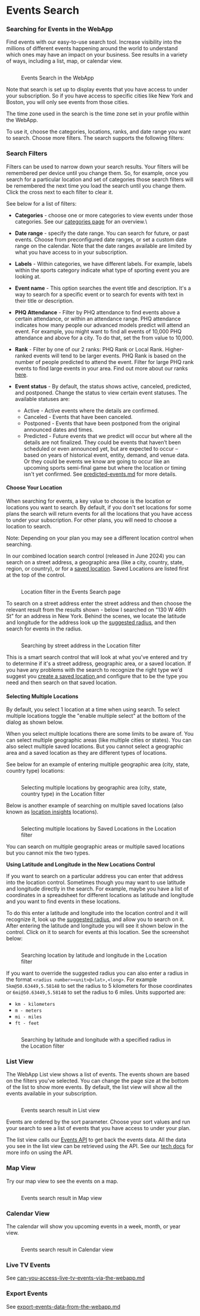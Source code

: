 # Events Search

### Searching for Events in the WebApp

Find events with our easy-to-use search tool. Increase visibility into the millions of different events happening around the world to understand which ones may have an impact on your business. See results in a variety of ways, including a list, map, or calendar view.

<figure><img src="../.gitbook/assets/image (10).png" alt=""><figcaption><p>Events Search in the WebApp</p></figcaption></figure>

Note that search is set up to display events that you have access to under your subscription. So if you have access to specific cities like New York and Boston, you will only see events from those cities.

The time zone used in the search is the time zone set in your profile within the WebApp.

To use it, choose the categories, locations, ranks, and date range you want to search. Choose more filters. The search supports the following filters:

### Search Filters

Filters can be used to narrow down your search results. Your filters will be remembered per device until you change them. So, for example, once you search for a particular location and set of categories those search filters will be remembered the next time you load the search until you change them. Click the cross next to each filter to clear it.

See below for a list of filters:

* **Categories** - choose one or more categories to view events under those categories. See our [categories page](https://www.predicthq.com/intelligence/data-enrichment/event-categories) for an overview.\

* **Date range** - specify the date range. You can search for future, or past events. Choose from preconfigured date ranges, or set a custom date range on the calendar. Note that the date ranges available are limited by what you have access to in your subscription.
* **Labels** - Within categories, we have different labels. For example, labels within the sports category indicate what type of sporting event you are looking at.
* **Event name** - This option searches the event title and description. It's a way to search for a specific event or to search for events with text in their title or description.
* **PHQ Attendance** - Filter by PHQ attendance to find events above a certain attendance, or within an attendance range. PHQ attendance indicates how many people our advanced models predict will attend an event. For example, you might want to find all events of 10,000 PHQ attendance and above for a city. To do that, set the from value to 10,000.
* **Rank** - Filter by one of our 2 ranks: PHQ Rank or Local Rank. Higher-ranked events will tend to be larger events. PHQ Rank is based on the number of people predicted to attend the event. Filter for large PHQ rank events to find large events in your area. Find out more about our ranks [here](https://www.predicthq.com/tools/rankings).
* **Event status** - By default, the status shows active, canceled, predicted, and postponed. Change the status to view certain event statuses. The available statuses are:
  * Active - Active events where the details are confirmed.
  * Canceled - Events that have been canceled.
  * Postponed - Events that have been postponed from the original announced dates and times.
  * Predicted - Future events that we predict will occur but where all the details are not finalized. They could be events that haven’t been scheduled or even announced yet, but are expected to occur – based on years of historical event, entity, demand, and venue data. Or they could be events we know are going to occur like an upcoming sports semi-final game but where the location or timing isn't yet confirmed. See [predicted-events.md](../../getting-started/predicthq-data/predicted-events.md "mention") for more details.

#### Choose Your Location

When searching for events, a key value to choose is the location or locations you want to search. By default, if you don't set locations for some plans the search will return events for all the locations that you have access to under your subscription. For other plans, you will need to choose a location to search.

Note: Depending on your plan you may see a different location control when searching.

In our combined location search control (released in June 2024) you can search on a street address, a geographic area (like a city, country, state, region, or country), or for a [saved location](../location-insights/). Saved Locations are listed first at the top of the control.

<figure><img src="../.gitbook/assets/image (12).png" alt=""><figcaption><p>Location filter in the Events Search page</p></figcaption></figure>

To search on a street address enter the street address and then choose the relevant result from the results shown - below I searched on "130 W 46th St" for an address in New York. Behind the scenes, we locate the latitude and longitude for the address look up the [suggested radius](https://www.predicthq.com/tools/suggested-radius), and then search for events in the radius.

<figure><img src="../.gitbook/assets/image (13).png" alt=""><figcaption><p>Searching by street address in the Location filter</p></figcaption></figure>

This is a smart search control that will look at what you've entered and try to determine if it's a street address, geographic area, or a saved location. If you have any problems with the search to recognize the right type we'd suggest you [create a saved location ](../location-insights/how-do-i-add-a-location.md)and configure that to be the type you need and then search on that saved location.

#### Selecting Multiple Locations

By default, you select 1 location at a time when using search. To select multiple locations toggle the "enable multiple select" at the bottom of the dialog as shown below.

When you select multiple locations there are some limits to be aware of. You can select multiple geographic areas (like multiple cities or states). You can also select multiple saved locations. But you cannot select a geographic area and a saved location as they are different types of locations.

See below for an example of entering multiple geographic area (city, state, country type) locations:

<figure><img src="../.gitbook/assets/image (14).png" alt=""><figcaption><p>Selecting multiple locations by geographic area (city, state, country type) in the Location filter</p></figcaption></figure>

Below is another example of searching on multiple saved locations (also known as [location insights](../location-insights/an-overview-of-location-insights.md) locations).

<figure><img src="../.gitbook/assets/image (15).png" alt=""><figcaption><p>Selecting multiple locations by Saved Locations in the Location filter</p></figcaption></figure>

You can search on multiple geographic areas or multiple saved locations but you cannot mix the two types.

**Using Latitude and Longitude in the New Locations Control**

If you want to search on a particular address you can enter that address into the location control. Sometimes though you may want to use latitude and longitude directly in the search. For example, maybe you have a list of coordinates in a spreadsheet for different locations as latitude and longitude and you want to find events in these locations.

To do this enter a latitude and longitude into the location control and it will recognize it, look up the [suggested radius](https://www.predicthq.com/tools/suggested-radius), and allow you to search on it. After entering the latitude and longitude you will see it shown below in the control. Click on it to search for events at this location. See the screenshot below:

<figure><img src="../.gitbook/assets/image (16).png" alt=""><figcaption><p>Searching location by latitude and longitude in the Location filter</p></figcaption></figure>

If you want to override the suggested radius you can also enter a radius in the format `<radius number><unit>@<lat>,<long>`. For example `5km@50.63449,5.58148` to set the radius to 5 kilometers for those coordinates or `6mi@50.63449,5.58148` to set the radius to 6 miles. Units supported are:

* `km - kilometers`
* `m - meters`
* `mi - miles`
* `ft - feet`

<figure><img src="../.gitbook/assets/image (17).png" alt=""><figcaption><p>Searching by latitude and longitude with a specified radius in the Location filter</p></figcaption></figure>

### List View

The WebApp List view shows a list of events. The events shown are based on the filters you've selected. You can change the page size at the bottom of the list to show more events. By default, the list view will show all the events available in your subscription.

<figure><img src="../.gitbook/assets/image (18).png" alt=""><figcaption><p>Events search result in List view</p></figcaption></figure>

Events are ordered by the sort parameter. Choose your sort values and run your search to see a list of events that you have access to under your plan.

The list view calls our [Events API](../../api/events/) to get back the events data. All the data you see in the list view can be retrieved using the API. See our [tech docs](../../) for more info on using the API.

### Map View

Try our map view to see the events on a map.

<figure><img src="../.gitbook/assets/image (19).png" alt=""><figcaption><p>Events search result in Map view</p></figcaption></figure>

### Calendar View <a href="#calendar-view" id="calendar-view"></a>

The calendar will show you upcoming events in a week, month, or year view.

<figure><img src="../.gitbook/assets/image (20).png" alt=""><figcaption><p>Events search result in Calendar view</p></figcaption></figure>

### Live TV Events <a href="#live-tv-events" id="live-tv-events"></a>

See [can-you-access-live-tv-events-via-the-webapp.md](../tools/live-tv-events/can-you-access-live-tv-events-via-the-webapp.md "mention")

### Export Events

See [export-events-data-from-the-webapp.md](../getting-started/export-events-data-from-the-webapp.md "mention")
